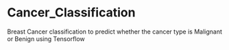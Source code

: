 # Cancer_Classification
Breast Cancer classification to predict whether the cancer type is Malignant or Benign using Tensorflow
